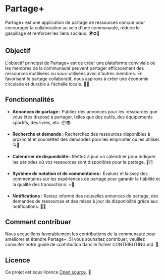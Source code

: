 # Partage+

Partage+ est une application de partage de ressources conçue pour encourager la collaboration au sein d'une communauté, réduire le gaspillage et renforcer les liens sociaux. 🌍♻️🤝

## Objectif

L'objectif principal de Partage+ est de créer une plateforme conviviale où les membres de la communauté peuvent partager efficacement des ressources inutilisées ou sous-utilisées avec d'autres membres. En favorisant le partage collaboratif, nous aspirons à créer une économie circulaire et durable à l'échelle locale. 🚀🌱

## Fonctionnalités

- **Annonces de partage :** Publiez des annonces pour les ressources que vous êtes disposé à partager, telles que des outils, des équipements sportifs, des livres, etc. 📦📚

- **Recherche et demande :** Recherchez des ressources disponibles à proximité et soumettez des demandes pour les emprunter ou les utiliser. 🔍📝

- **Calendrier de disponibilité :** Mettez à jour un calendrier pour indiquer les périodes où vos ressources sont disponibles pour le partage. 📅🕒

- **Système de notation et de commentaires :** Évaluez et laissez des commentaires sur les expériences de partage pour garantir la fiabilité et la qualité des transactions. ⭐️💬

- **Notifications :** Restez informé des nouvelles annonces de partage, des demandes de ressources et des mises à jour de disponibilité grâce aux notifications. 🔔📲

## Comment contribuer

Nous accueillons favorablement les contributions de la communauté pour améliorer et étendre Partage+. Si vous souhaitez contribuer, veuillez consulter notre guide de contribution dans le fichier CONTRIBUTING.md. 🙌

## Licence

Ce projet est sous licence [Open source](FREE). 📝
